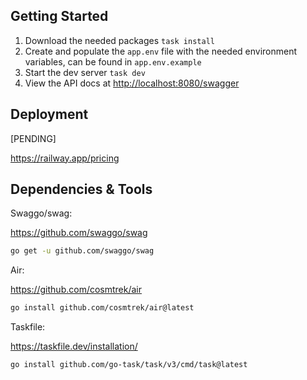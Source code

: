 ## Getting Started

1. Download the needed packages `task install`
2. Create and populate the `app.env` file with the needed environment variables, can be found in `app.env.example`
3. Start the dev server `task dev`
4. View the API docs at <http://localhost:8080/swagger>

## Deployment

[PENDING]

https://railway.app/pricing

## Dependencies & Tools

Swaggo/swag:

https://github.com/swaggo/swag

```bash
go get -u github.com/swaggo/swag
```

Air:

https://github.com/cosmtrek/air

```bash
go install github.com/cosmtrek/air@latest
```

Taskfile:

https://taskfile.dev/installation/

```bash
go install github.com/go-task/task/v3/cmd/task@latest
```
